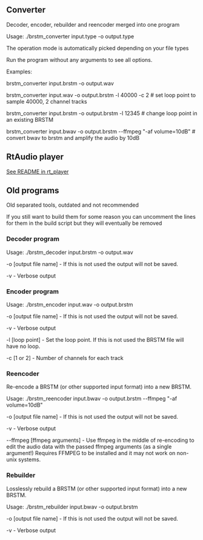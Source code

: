 ## Converter
Decoder, encoder, rebuilder and reencoder merged into one program

Usage:
./brstm_converter input.type -o output.type

The operation mode is automatically picked depending on your file types

Run the program without any arguments to see all options.

Examples:

brstm_converter input.brstm -o output.wav

brstm_converter input.wav -o output.brstm -l 40000 -c 2 # set loop point to sample 40000, 2 channel tracks

brstm_converter input.brstm -o output.brstm -l 12345 # change loop point in an existing BRSTM

brstm_converter input.bwav -o output.brstm --ffmpeg "-af volume=10dB" # convert bwav to brstm and amplify the audio by 10dB

## RtAudio player
[See README in rt_player](/src/rt_player)


## Old programs
Old separated tools, outdated and not recommended

If you still want to build them for some reason you can uncomment the lines for them in the build script but they will eventually be removed

### Decoder program
Usage:
./brstm_decoder input.brstm -o output.wav

-o [output file name] - If this is not used the output will not be saved.

-v - Verbose output


### Encoder program
Usage:
./brstm_encoder input.wav -o output.brstm

-o [output file name] - If this is not used the output will not be saved.

-v - Verbose output

-l [loop point] - Set the loop point. If this is not used the BRSTM file will have no loop.

-c [1 or 2] - Number of channels for each track

### Reencoder
Re-encode a BRSTM (or other supported input format) into a new BRSTM.

Usage:
./brstm_reencoder input.bwav -o output.brstm --ffmpeg "-af volume=10dB"

-o [output file name] - If this is not used the output will not be saved.

-v - Verbose output

--ffmpeg [ffmpeg arguments] - Use ffmpeg in the middle of re-encoding to edit the audio data with the passed ffmpeg arguments (as a single argument!)
Requires FFMPEG to be installed and it may not work on non-unix systems.

### Rebuilder
Losslessly rebuild a BRSTM (or other supported input format) into a new BRSTM.

Usage:
./brstm_rebuilder input.bwav -o output.brstm

-o [output file name] - If this is not used the output will not be saved.

-v - Verbose output
